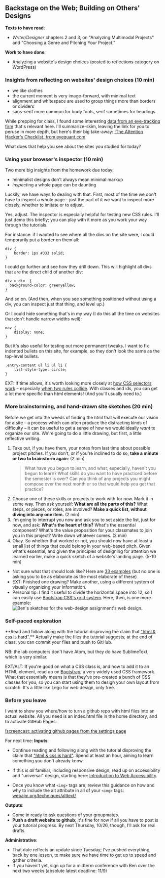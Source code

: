 ## Backstage on the Web; Building on Others' Designs

**Texts to have read**:

* *Writer/Designer* chapters 2 and 3, on "Analyzing Multimodal Projects" and "Choosing a Genre and Pitching Your Project."

**Work to have done**:

* Analyzing a website's design choices (posted to reflections category on WordPress)


<!--
[toc tag="h2" title="Plan for the Day"]
-->

### Insights from reflecting on websites' design choices (10 min)

* we like clothes
* the current moment is very image-forward, with minimal text
* alignment and whitespace are used to group things more than borders or dividers
* sans-serif more common for body fonts, serif sometimes for headings

While prepping for class, I found some interesting [data from an eye-tracking firm](http://www.eyequant.com/blog/hacking-web-design-with-neuroscience) that's relevant here. I'll summarize-skim, leaving the link for you to peruse in more depth, but here's their big take-away: 
[!The Attention Hacker's Checklist, from eyequant.com](https://www.eyequant.com/hs-fs/hubfs/Checklist-EQ.png?t=1508348609531&width=605&height=528&name=Checklist-EQ.png)

What does that help you see about the sites you studied for today?

### Using your browser's inspector (10 min)
Two more big insights from the homework due today:

* minimalist designs don't always mean minimal markup
* *inspect*ing a whole page can be daunting

Luckily, we have ways fo dealing with that. First, most of the time we don't have to inspect a whole page – just the part of it we want to inspect more closely, whether to imitate or to adjust.

Yes, adjust. The inspector is especially helpful for testing new CSS rules. I'll just demo this briefly; you can play with it more as you work your way through the tutorials.

For instance: if I wanted to see where all the divs on the site were, I could temporarily put a border on them all:
```
div {
    border: 1px #333 solid;
}
```

I could go further and see how they drill down. This will highlight all divs that are the direct child of another div:
```
div > div  {
  background-color: greenyellow;
}
```
And so on. (And then, when you see something positioned without using a div, you can inspect just that thing, and level up.)

Or I could hide something that's in my way (I do this all the time on websites that don't handle narrow widths well):
```
nav {
    display: none;
}
```

But it's also useful for testing out more permanent tweaks. I want to fix indented bullets on this site, for example, so they don't look the same as the top-level bullets.
```
.entry-content ul li ul li {
    list-style-type: circle;
}
```



EXT: If time allows, it's worth looking more closely at [how CSS selectors work](https://css-tricks.com/how-css-selectors-work/) – especially [when two rules collide](https://css-tricks.com/specifics-on-css-specificity/). With classes and ids, you can get a lot more specific than html elements! (And you'll usually need to.)


### More brainstorming, and hand-drawn site sketches (20 min)
Before we get into the weeds of finding the html that will execute our vision for a site – a process which can often produce the distracting kinds of difficulty – it can be useful to get a sense of how we would ideally *want* to organize our site. We're going to do a little drawing, but first, a little reflective writing.

1. Take out, if you have them, your notes from last time about possible project pitches. If you don't, or if you're inclined to do so, **take a minute or two to brainstorm again**: (2 min) <blockquote>What have you begun to learn, and what, especially, haven't you begun to learn? What skills do you want to have practiced before the semester is over? Can you think of any projects you might compose over the next month or so that would help you get that practice?</blockquote>
2. Choose one of these skills or projects to work with for now. Mark it in some way. Then ask yourself: **What are all the parts of this?** What steps, or pieces, or roles, are involved? **Make a quick list, without diving into any one item.** (2 min)
3. I'm going to interrupt you now and ask you to set aside the list, just for now, and ask: **What's the heart of this?** What's the essential component? What's the value proposition for your classmates to join you in this project? Write down whatever comes. (2 min)
4. Okay. So whether that worked or not, you should now have at least a small list of things that could belong in your web-based pitch. Given what's essential, and given the principles of designing for attention we learned earlier, make a quick sketch of a website's landing page. (5-10 min)
 * Not sure what that should look like? Here are [33 examples](http://designbeep.com/2012/05/17/33-great-examples-of-web-design-sketches/) (but no one is asking you to be as elaborate as the most elaborate of these)
 * EXT: Finished one drawing? Make another, using a different system of visually organizing your information.
 * Personal tip: I find it useful to divide the horizontal space into 12, so I can easily use [Bootstrap CSS's grid system](https://getbootstrap.com/docs/4.0/layout/grid/). Here, then, is one more example: <img src="{{site.base_url}}/assets/img/ben-sketches-for-web-design-assignment-website.jpg" alt="Ben's sketches for the web-design assignment's web design">.



### Self-paced exploration
<div class="alert alert-success">
**Read and follow along with the tutorial disproving the claim that <a href="https://internetingishard.com/html-and-css/">"html & css is hard"</a>.** Actually make the files the tutorial suggests; at the end of class, you can commit your files and push to GitHub.

NB: the lab computers don't have Atom, but they do have SublimeText, which is very similar.
</div>

EXT/ALT: If you're good on what a CSS class is, and how to add it to an HTML element, read up on [Bootstrap](https://getbootstrap.com/), a very widely used CSS framework. What that essentially means is that they've pre-created a bunch of CSS classes for you, so you can start using them to design your own layout from scratch. It's a little like Lego for web design, only free.


### Before you leave
I want to show you where/how to turn a github repo with html files into an actual website. All you need is an index.html file in the home directory, and to activate GitHub Pages:

[!screencast: activating github pages from the settings page](activate-github-pages.gif)

<!--
* in-class writing: hand-drawn site mockups, inspired by 
* Self-paced lessons on ["html & css is hard"](https://internetingishard.com/html-and-css/)
* EXTs / bonus features on
 - using browser inspector; 
 - CSS frameworks (Bootstrap); 
 - Responsive templates (html5up, templated.co)
 - how to publish a working website using github.io
-->




For next time:
**Inputs**:

* Continue reading and following along with the tutorial disproving the claim that ["html & css is hard"](https://internetingishard.com/html-and-css/). Spend at least an hour, aiming to learn something you don't already know.
 - If this is *all* familiar, including responsive design, read up on accessibility and "universal" design, starting here: [Introduction to Web Accessibility](https://webaim.org/intro/).
* Once you know what `<img>` tags are, review this guidance on how and why to include the alt attribute in all of your `<img>` tags: [webaim.org/techniques/alttext/](https://webaim.org/techniques/alttext/)

**Outputs**:

* Come in ready to ask questions of your groupmates.
* **Push a draft website to github**; it's fine for now if all you have to post is your tutorial progress. By next Thursday, 10/26, though, I'll ask for real drafts.

**Administrative**:

* That date reflects an update since Tuesday; I've pushed everything back by one lesson, to make sure we have time to get up to speed and gather criteria.
* If you haven't yet, sign up for a midterm conference with Ben over the next two weeks (absolute latest deadline: 11/9)


